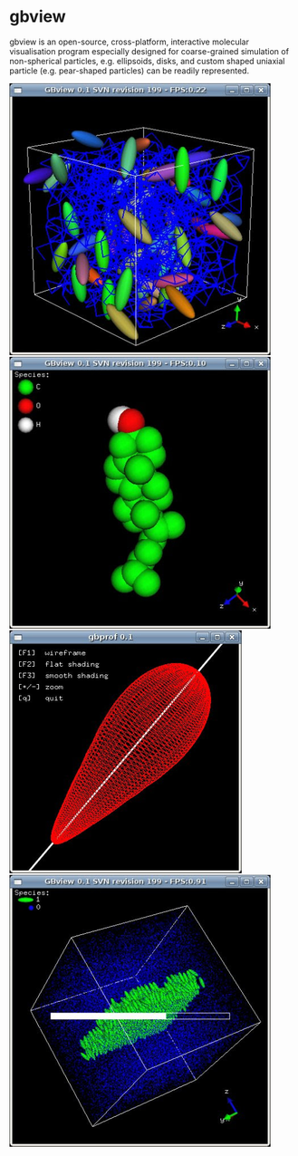 # gbview
gbview is an open-source, cross-platform, interactive molecular visualisation program especially designed for coarse-grained simulation of non-spherical particles, e.g. ellipsoids, disks, and custom shaped uniaxial particle (e.g. pear-shaped particles) can be readily represented.

![screenshot](/screenshot/screenshot4.jpg?raw=true)
![screenshot](/screenshot/screenshot5.jpg?raw=true)
![screenshot](/screenshot/screenshot2.jpg?raw=true)
![screenshot](/screenshot/screenshot1.jpg?raw=true)
